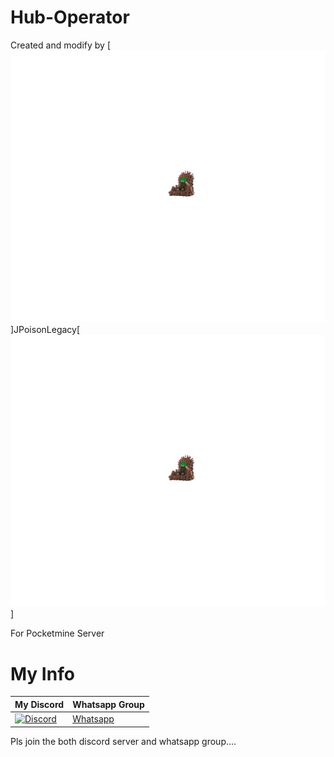 # Hub-Operator

Created and modify by [![](https://raw.githubusercontent.com/JPoisonLegacy/hub-settings/master/images/jpoisonlegacy.png)]JPoisonLegacy[![](https://raw.githubusercontent.com/JPoisonLegacy/hub-settings/master/images/jpoisonlegacy.png)]

For Pocketmine Server

# My Info

My Discord|Whatsapp Group
----------|-------------
[![Discord](www.feedough.com/wp-content/uploads/2018/03/how-does-discord-make-money-81.png)](https://discord.gg/ReG8Z57)|[Whatsapp](https://chat.whatsapp.com/E68oaaDgUGJ0lzy9vHE01I)

Pls join the both discord server and whatsapp group....
